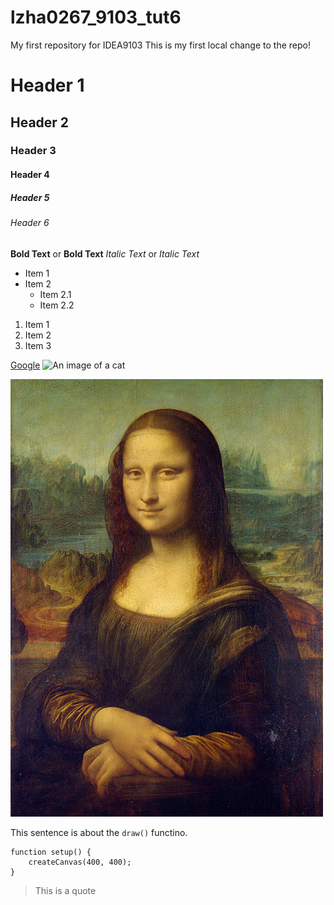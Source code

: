 # lzha0267_9103_tut6

My first repository for IDEA9103
This is my first local change to the repo!

# Header 1
## Header 2
### Header 3
#### Header 4
##### Header 5
###### Header 6

**Bold Text** or __Bold Text__
*Italic Text* or _Italic Text_

- Item 1
- Item 2
    - Item 2.1
    - Item 2.2

1. Item 1
2. Item 2
3. Item 3

[Google](https://www.google.com)
![An image of a cat](http://placekitten.com/200/300)

![An image of Mona Lisa](images/Mona_Lisa_by_Leonardo_da_Vinci_500_x_700.jpg)


This sentence is about the `draw()` functino.

```
function setup() {
    createCanvas(400, 400);
}
```

> This is a quote